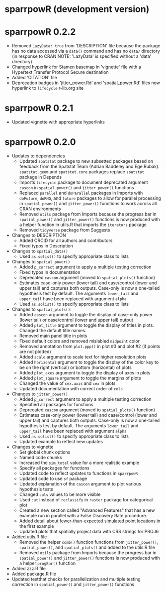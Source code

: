 # sparrpowR (development version)

# sparrpowR 0.2.2
  * Removed `LazyData: true` from 'DESCRIPTION' file because the package has no data accessed via a `data()` command and has no `data/` directory (in response to CRAN NOTE: 'LazyData' is specified without a 'data' directory)
  * Changed hyperlink for Stamen basemap in 'vignette' file with a Hypertext Transfer Protocol Secure destination
  * Added 'CITATION' file
  * Deprecation badges in 'jitter_power.Rd' and 'spatial_power.Rd' files now hyperlink to `lifecycle` r-lib.org site

# sparrpowR 0.2.1
* Updated vignette with appropriate hyperlinks

# sparrpowR 0.2.0
* Updates to dependencies
  * Updated `spatstat` package to new subsetted packages based on feedback from the Spatstat Team (Adrian Baddeley and Ege Rubak). `spatstat.geom` and `spatstat.core` packages replace `spatstat` package in Depends
  * Imports `lifecycle` package to document deprecated argument `cascon` in `spatial_power()` and `jitter_power()` functions
  * Replaced `parallel` and `doParallel` packages in Imports with `doFuture`, `doRNG`, and `future` packages to allow for parallel processing in `spatial_power()` and `jitter_power()` functions to work across all CRAN environments
  * Removed `utils` package from Imports because the progress bar in `spatial_power()` and `jitter_power()` functions is now produced with a helper function in utils.R that imports the `iterators` package
  * Removed `tidyverse` package from Suggests
* Changes to DESCRIPTION
  * Added ORCID for all authors and contributors
  * Fixed typos in Description
* Changes to `spatial_data()`
  * Used `as.solist()` to specify appropriate class to lists
* Changes to `spatial_power()`
  * Added `p_correct` argument to apply a multiple testing correction
  * Fixed typos in documentation
  * Deprecated `cascon` argument (moved to `spatial_plots()` function)
  * Estimates case-only power (lower tail) and case/control (lower and upper tail) and captures both outputs. Case-only is now a one-tailed hypothesis test by default. The arguments `lower_tail` and `upper_tail` have been replaced with argument `alpha`
  * Used `as.solist()` to specify appropriate class to lists
* Changes to `spatial_plots()`:
  * Added `cascon` argument to toggle the display of case-only power (lower tail) or case/control (lower and upper tail) output
  * Added `plot_title` argument to toggle the display of titles in plots. Changed the default title names.
  * Removed main panel title in plots
  * Fixed default colors and removed mislabled `midpoint` color
  * Removed annotation from `plot.ppp()` in plot #3 and plot #2 (if points are not plotted)
  * Added `scale` argument to scale text for higher resolution plots
  * Added `horizontal` argument to toggle the display of the color key to be on the right (vertical) or bottom (horizontal) of plots
  * Added `plot_axes` argument to toggle the display of axes in plots
  * Added `plot_square` argument to toggle the margins of plots
  * Changed the value of `cex.axis` and `cex` in plots
  * Updated documentation with correct order of `cols`
* Changes to `jitter_power()`
  * Added `p_correct` argument to apply a multiple testing correction
  * Specified all packages for functions
  * Deprecated `cascon` argument (moved to `spatial_plots()` function)
  * Estimates case-only power (lower tail) and case/control (lower and upper tail) and captures both outputs. Case-only is now a one-tailed hypothesis test by default. The arguments `lower_tail` and `upper_tail` have been replaced with argument `alpha`
  * Used `as.solist()` to specify appropriate class to lists
  * Updated example to reflect new updates
* Changes to vignette
  * Set global chunk options
  * Named code chunks
  * Increased the `sim_total` value for a more realistic example
  * Specify all packages for functions
  * Updated code to reflect updates to functions in `sparrpowR`
  * Updated code to use `sf` package
  * Updated explanation of the `cascon` argument to plot various hypothesis tests
  * Changed `cols` values to be more visible 
  * Used `cut` instead of `reclassify` in `raster` package for categorical plot
  * Created a new section called "Advanced Features" that has a new example run in parallel with a False Discovery Rate procedure. 
  * Added detail about fewer-than-expected simulated point locations in the first example
  * Updated plots that spatially project data with CRS strings for PROJ6
* Added utils.R file
  * Removed the helper `comb()` function functions from `jitter_power()`, `spatial_power()`, and `spatial_plots()` and added to the utils.R file
  * Removed `utils` package from Imports because the progress bar in `spatial_power()` and `jitter_power()` functions is now produced with a helper `progBar()` function
* Added zzz.R file
* Added package.R file
* Updated testthat checks for parallelization and multiple testing correction in `spatial_power()` and `jitter_power()` functions